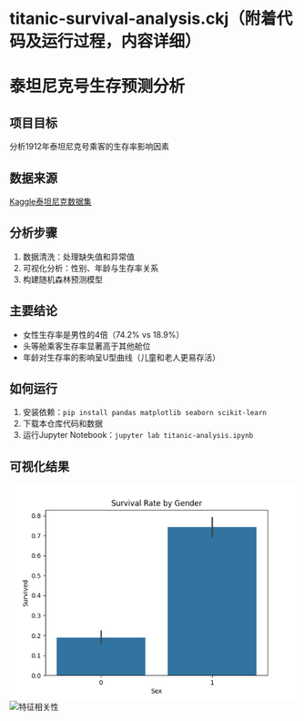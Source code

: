 # titanic-survival-analysis.ckj（附着代码及运行过程，内容详细）
# 泰坦尼克号生存预测分析

## 项目目标
分析1912年泰坦尼克号乘客的生存率影响因素

## 数据来源
[Kaggle泰坦尼克数据集](https://www.kaggle.com/c/titanic/data)

## 分析步骤
1. 数据清洗：处理缺失值和异常值
2. 可视化分析：性别、年龄与生存率关系
3. 构建随机森林预测模型

## 主要结论
- 女性生存率是男性的4倍（74.2% vs 18.9%）
- 头等舱乘客生存率显著高于其他舱位
- 年龄对生存率的影响呈U型曲线（儿童和老人更易存活）

## 如何运行
1. 安装依赖：`pip install pandas matplotlib seaborn scikit-learn`
2. 下载本仓库代码和数据
3. 运行Jupyter Notebook：`jupyter lab titanic-analysis.ipynb`

## 可视化结果
![性别生存率](gender_survival.png)
![特征相关性](correlation.png)
